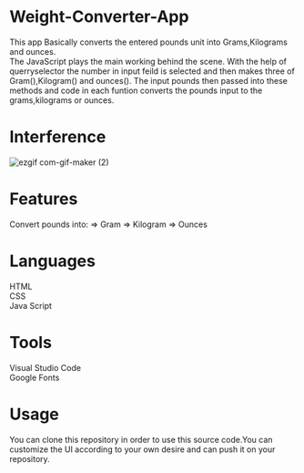 # Weight-Converter-App
This app Basically converts the entered pounds unit into Grams,Kilograms and ounces.<br>
The JavaScript plays the main working behind the scene. With the help of querryselector the number in input feild is selected and then
makes three of Gram(),Kilogram() and ounces().
The input pounds then passed into these methods and code in each funtion converts the pounds input to the grams,kilograms or ounces.



# Interference <br>
![ezgif com-gif-maker (2)](https://user-images.githubusercontent.com/84333937/129445565-795d2700-aa6a-47dc-b39a-e585efbea7de.gif)

# Features <br>
Convert pounds into:
 => Gram
 => Kilogram
 => Ounces

# Languages <br>
  HTML <br>
  CSS   <br>
  Java Script <br>
  
# Tools <br>
  Visual Studio Code <br>
  Google Fonts <br>
 
 # Usage
 You can clone this repository in order to use this source code.You can customize the UI according to your own desire and can push it on your repository.
  

 
